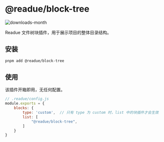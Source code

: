 # @readue/block-tree

![downloads-month](https://img.shields.io/npm/dm/@readue/block-tree)

Readue 文件树块插件，用于展示项目的整体目录结构。

## 安装

```bash
pnpm add @readue/block-tree
```

## 使用

该插件开箱即用，无任何配置。

```js
// .readue/config.js
module.exports = {
	blocks: {
		type: 'custom',  // 只有 type 为 custom 时，list 中的块插件才会生效
		list: [
			"@readue/block-tree",
		]
	}
}
```
